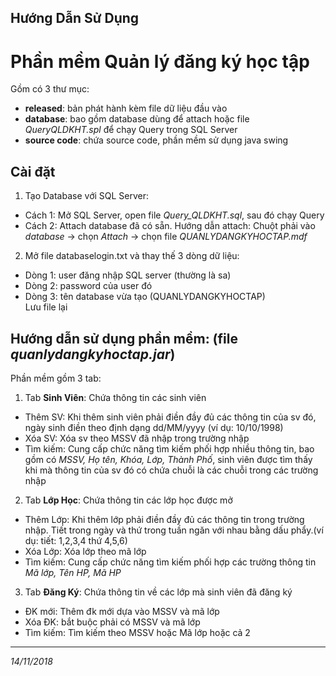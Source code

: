 ﻿## Hướng Dẫn Sử Dụng

# Phần mềm Quản lý đăng ký học tập

Gồm có 3 thư mục:  
- __released__: bản phát hành kèm file dữ liệu đầu vào  
- __database__: bao gồm database dùng để attach hoặc file _QueryQLDKHT.spl_ để chạy Query trong SQL Server  
- __source code__: chứa source code, phần mềm sử dụng java swing

## Cài đặt  
1. Tạo Database với SQL Server:  
- Cách 1: Mở SQL Server, open file _Query_QLDKHT.sql_, sau đó chạy Query  
- Cách 2: Attach database đã có sẵn. Hướng dẫn attach: Chuột phải vào _database_ -> chọn _Attach_ -> chọn file _QUANLYDANGKYHOCTAP.mdf_   
2. Mở file databaselogin.txt và thay thế 3 dòng dữ liệu:  
- Dòng 1: user đăng nhập SQL server (thường là sa)  
- Dòng 2: password của user đó  
- Dòng 3: tên database vừa tạo (QUANLYDANGKYHOCTAP)  
Lưu file lại

## Hướng dẫn sử dụng phần mềm: (file _quanlydangkyhoctap.jar_)  

Phần mềm gồm 3 tab:  
1. Tab __Sinh Viên__: Chứa thông tin các sinh viên  
- Thêm SV: Khi thêm sinh viên phải điền đầy đủ các thông tin của sv đó, ngày sinh điền theo định dạng dd/MM/yyyy (ví dụ: 10/10/1998)  
- Xóa SV: Xóa sv theo MSSV đã nhập trong trường nhập  
- Tìm kiếm: Cung cấp chức năng tìm kiếm phối hợp nhiều thông tin, bao gồm có _MSSV, Họ tên, Khóa, Lớp, Thành Phố_, sinh viên được tìm thấy khi mà thông tin của sv đó có chứa chuỗi là các chuỗi trong các trường nhập  
2. Tab __Lớp Học__: Chứa thông tin các lớp học được mở  
- Thêm Lớp: Khi thêm lớp phải điền đầy đủ các thông tin trong trường nhập. Tiết trong ngày và thứ trong tuần ngăn với nhau bằng dấu phẩy.(ví dụ: tiết: 1,2,3,4 thứ 4,5,6)  
- Xóa Lớp: Xóa lớp theo mã lớp  
- Tìm kiếm: Cung cấp chức năng tìm kiếm phối hợp các trường thông tin _Mã lớp, Tên HP, Mã HP_  
3. Tab __Đăng Ký__: Chứa thông tin về các lớp mà sinh viên đã đăng ký  
- ĐK mới: Thêm đk mới dựa vào MSSV và mã lớp  
- Xóa ĐK: bắt buộc phải có MSSV và mã lớp  
- Tìm kiếm: Tìm kiếm theo MSSV hoặc Mã lớp hoặc cả 2  

***
_14/11/2018_
